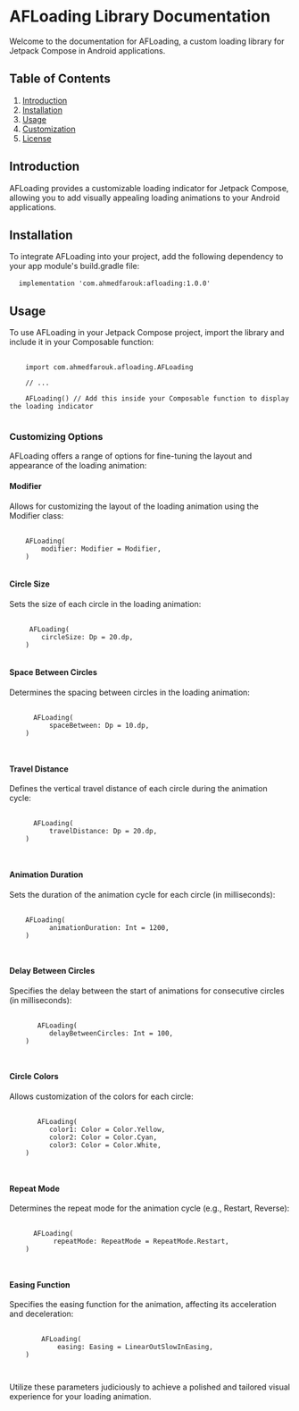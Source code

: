 <!-- AFLoading Library Documentation -->

<h1>AFLoading Library Documentation</h1>

<p>Welcome to the documentation for AFLoading, a custom loading library for Jetpack Compose in Android applications.</p>

<!-- Table of Contents -->

<h2>Table of Contents</h2>

<ol>
  <li><a href="#introduction">Introduction</a></li>
  <li><a href="#installation">Installation</a></li>
  <li><a href="#usage">Usage</a></li>
  <li><a href="#customization">Customization</a></li>
  <li><a href="#license">License</a></li>
</ol>

<!-- Introduction -->

<h2>Introduction</h2>

<p>AFLoading provides a customizable loading indicator for Jetpack Compose, allowing you to add visually appealing loading animations to your Android applications.</p>

<!-- Installation -->

<h2>Installation</h2>

<p>To integrate AFLoading into your project, add the following dependency to your app module's build.gradle file:</p>

<pre>
  <code>implementation 'com.ahmedfarouk:afloading:1.0.0'</code>
</pre>

<!-- Usage -->

<h2>Usage</h2>

<p>To use AFLoading in your Jetpack Compose project, import the library and include it in your Composable function:</p>

<pre>
  <code>
    import com.ahmedfarouk.afloading.AFLoading

    // ...

    AFLoading() // Add this inside your Composable function to display the loading indicator
  </code>
</pre>

<!-- Customization -->
<!-- Customizing Options -->

<h3>Customizing Options</h3>

<p>AFLoading offers a range of options for fine-tuning the layout and appearance of the loading animation:</p>

<!-- Modifier -->

<h4>Modifier</h4>

<p>Allows for customizing the layout of the loading animation using the Modifier class:</p>

<pre>
  <code>
    AFLoading(
        modifier: Modifier = Modifier,
    )
  </code>
</pre>

<!-- Circle Size -->

<h4>Circle Size</h4>

<p>Sets the size of each circle in the loading animation:</p>

<pre>
  <code>
     AFLoading(
        circleSize: Dp = 20.dp,
    )
  </code>
</pre>

<!-- Space Between Circles -->

<h4>Space Between Circles</h4>

<p>Determines the spacing between circles in the loading animation:</p>

<pre>
  <code>
      AFLoading(
          spaceBetween: Dp = 10.dp,
    )
    
  </code>
</pre>

<!-- Travel Distance -->

<h4>Travel Distance</h4>

<p>Defines the vertical travel distance of each circle during the animation cycle:</p>

<pre>
  <code>
      AFLoading(
          travelDistance: Dp = 20.dp,
    )
    
  </code>
</pre>

<!-- Animation Duration -->

<h4>Animation Duration</h4>

<p>Sets the duration of the animation cycle for each circle (in milliseconds):</p>

<pre>
  <code>
    AFLoading(
          animationDuration: Int = 1200,
    )
    
  </code>
</pre>

<!-- Delay Between Circles -->

<h4>Delay Between Circles</h4>

<p>Specifies the delay between the start of animations for consecutive circles (in milliseconds):</p>

<pre>
  <code>
       AFLoading(
          delayBetweenCircles: Int = 100,
    )
    
  </code>
</pre>

<!-- Circle Colors -->

<h4>Circle Colors</h4>

<p>Allows customization of the colors for each circle:</p>

<pre>
  <code>
       AFLoading(
          color1: Color = Color.Yellow,
          color2: Color = Color.Cyan,
          color3: Color = Color.White,
    )
    
  </code>
</pre>

<!-- Repeat Mode -->

<h4>Repeat Mode</h4>

<p>Determines the repeat mode for the animation cycle (e.g., Restart, Reverse):</p>

<pre>
  <code>
      AFLoading(
           repeatMode: RepeatMode = RepeatMode.Restart,
    )
    
  </code>
</pre>

<!-- Easing Function -->

<h4>Easing Function</h4>

<p>Specifies the easing function for the animation, affecting its acceleration and deceleration:</p>

<pre>
  <code>
        AFLoading(
            easing: Easing = LinearOutSlowInEasing,
    )
   
  </code>
</pre>

<p>Utilize these parameters judiciously to achieve a polished and tailored visual experience for your loading animation.</p>
